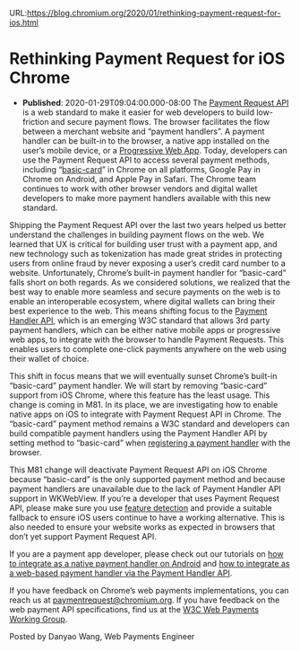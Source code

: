URL:https://blog.chromium.org/2020/01/rethinking-payment-request-for-ios.html
# Rethinking Payment Request for iOS Chrome
- **Published**: 2020-01-29T09:04:00.000-08:00
The [Payment Request API](https://www.w3.org/TR/payment-request/) is a web standard to make it easier for web developers to build low-friction and secure payment flows. The browser facilitates the flow between a merchant website and “payment handlers”. A payment handler can be built-in to the browser, a native app installed on the user’s mobile device, or a [Progressive Web App](https://developer.mozilla.org/en-US/docs/Web/Progressive_web_apps). Today, developers can use the Payment Request API to access several payment methods, including “[basic-card](https://www.w3.org/TR/payment-method-basic-card/)” in Chrome on all platforms, Google Pay in Chrome on Android, and Apple Pay in Safari. The Chrome team continues to work with other browser vendors and digital wallet developers to make more payment handlers available with this new standard.

  

Shipping the Payment Request API over the last two years helped us better understand the challenges in building payment flows on the web. We learned that UX is critical for building user trust with a payment app, and new technology such as tokenization has made great strides in protecting users from online fraud by never exposing a user’s credit card number to a website. Unfortunately, Chrome’s built-in payment handler for “basic-card” falls short on both regards. As we considered solutions, we realized that the best way to enable more seamless and secure payments on the web is to enable an interoperable ecosystem, where digital wallets can bring their best experience to the web. This means shifting focus to the [Payment Handler API](https://w3c.github.io/payment-handler), which is an emerging W3C standard that allows 3rd party payment handlers, which can be either native mobile apps or progressive web apps, to integrate with the browser to handle Payment Requests. This enables users to complete one-click payments anywhere on the web using their wallet of choice.

  

This shift in focus means that we will eventually sunset Chrome’s built-in “basic-card” payment handler. We will start by removing “basic-card” support from iOS Chrome, where this feature has the least usage. This change is coming in M81. In its place, we are investigating how to enable native apps on iOS to integrate with Payment Request API in Chrome. The “basic-card” payment method remains a W3C standard and developers can build compatible payment handlers using the Payment Handler API by setting method to “basic-card” when [registering a payment handler](https://developers.google.com/web/fundamentals/payments/payment-apps-developer-guide/web-payment-apps#set_a_payment_instrument) with the browser.

  

This M81 change will deactivate Payment Request API on iOS Chrome because “basic-card” is the only supported payment method and because payment handlers are unavailable due to the lack of Payment Handler API support in WKWebView. If you’re a developer that uses Payment Request API, please make sure you use [feature detection](https://developers.google.com/web/fundamentals/payments/merchant-guide/deep-dive-into-payment-request#feature_detect) and provide a suitable fallback to ensure iOS users continue to have a working alternative. This is also needed to ensure your website works as expected in browsers that don’t yet support Payment Request API.

  

If you are a payment app developer, please check out our tutorials on [how to integrate as a native payment handler on Android](https://developers.google.com/web/fundamentals/payments/payment-apps-developer-guide/android-payment-apps) and [how to integrate as a web-based payment handler via the Payment Handler API](https://developers.google.com/web/fundamentals/payments/payment-apps-developer-guide/web-payment-apps).

If you have feedback on Chrome’s web payments implementations, you can reach us at [paymentrequest@chromium.org](mailto:paymentrequest@chromium.org). If you have feedback on the web payment API specifications, find us at the [W3C Web Payments Working Group](https://www.w3.org/Payments/WG/).

  
Posted by Danyao Wang, Web Payments Engineer